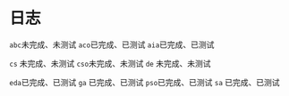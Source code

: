 # 日志

`abc`未完成、未测试
`aco`已完成、已测试
`aia`已完成、已测试

`cs` 未完成、未测试
`cso`未完成、未测试
`de` 未完成、未测试

`eda`已完成、已测试
`ga` 已完成、已测试
`pso`已完成、已测试
`sa` 已完成、已测试
